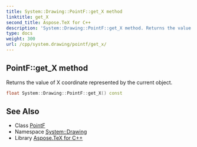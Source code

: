 ```yaml
---
title: System::Drawing::PointF::get_X method
linktitle: get_X
second_title: Aspose.TeX for C++
description: 'System::Drawing::PointF::get_X method. Returns the value of X coordinate represented by the current object in C++.'
type: docs
weight: 300
url: /cpp/system.drawing/pointf/get_x/
---
```

## PointF::get_X method


Returns the value of X coordinate represented by the current object.

```cpp
float System::Drawing::PointF::get_X() const
```

## See Also

* Class [PointF](../)
* Namespace [System::Drawing](../../)
* Library [Aspose.TeX for C++](../../../)
